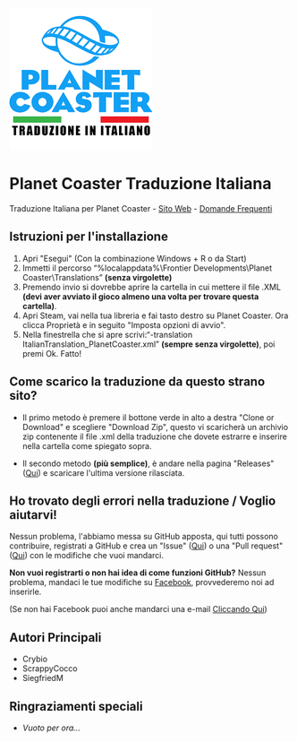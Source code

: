 ![Logo](logo.png)
# Planet Coaster Traduzione Italiana
Traduzione Italiana per Planet Coaster - [Sito Web](http://traduzioneplanetcoaster.it) - [Domande Frequenti](https://traduzioneplanetcoaster.altervista.org/italiano/faq/)

## Istruzioni per l'installazione
1. Apri "Esegui" (Con la combinazione Windows + R o da Start)
1. Immetti il percorso “%localappdata%\Frontier Developments\Planet Coaster\Translations” **(senza virgolette)**
1. Premendo invio si dovrebbe aprire la cartella in cui mettere il file .XML **(devi aver avviato il gioco almeno una volta per trovare questa cartella)**.
1. Apri Steam, vai nella tua libreria e fai tasto destro su Planet Coaster. Ora clicca Proprietà e in seguito "Imposta opzioni di avvio". 
1. Nella finestrella che si apre scrivi:“-translation ItalianTranslation_PlanetCoaster.xml” **(sempre senza virgolette)**, poi premi Ok. Fatto!

## Come scarico la traduzione da questo strano sito?
* Il primo metodo è premere il bottone verde in alto a destra "Clone or Download" e scegliere "Download Zip", questo vi scaricherà un archivio zip contenente il file .xml della traduzione che dovete estrarre e inserire nella cartella come spiegato sopra.

* Il secondo metodo **(più semplice)**, è andare nella pagina "Releases" ([Qui](https://github.com/ScrappyCocco/PlanetCoasterItalian/releases)) e scaricare l'ultima versione rilasciata.

## Ho trovato degli errori nella traduzione / Voglio aiutarvi!
Nessun problema, l'abbiamo messa su GitHub apposta, qui tutti possono contribuire, registrati a GitHub e crea un "Issue" ([Qui](https://github.com/ScrappyCocco/PlanetCoasterItalian/issues)) o una "Pull request"([Qui](https://github.com/ScrappyCocco/PlanetCoasterItalian/pulls)) con le modifiche che vuoi mandarci.

**Non vuoi registrarti o non hai idea di come funzioni GitHub?** 
Nessun problema, mandaci le tue modifiche su [Facebook](https://www.facebook.com/PlanetCoasterInItaliano/), provvederemo noi ad inserirle.

(Se non hai Facebook puoi anche mandarci una e-mail  [Cliccando Qui](mailto:traduzioneplanetcoaster@altervista.org?subject=Traduzione%20Planet%20Coaster))

## Autori Principali
* Crybio
* ScrappyCocco
* SiegfriedM

## Ringraziamenti speciali
* *Vuoto per ora...*
